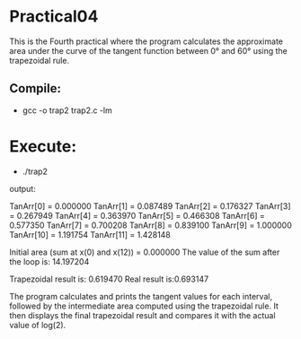 # Practical04

This is the Fourth practical where the program calculates the approximate area under the curve of the tangent function 
between 0° and 60° using the trapezoidal rule.

## Compile:

* gcc -o trap2 trap2.c -lm


# Execute:

* ./trap2

output:

TanArr[0] = 0.000000
TanArr[1] = 0.087489
TanArr[2] = 0.176327
TanArr[3] = 0.267949
TanArr[4] = 0.363970
TanArr[5] = 0.466308
TanArr[6] = 0.577350
TanArr[7] = 0.700208
TanArr[8] = 0.839100
TanArr[9] = 1.000000
TanArr[10] = 1.191754
TanArr[11] = 1.428148

Initial area (sum at x(0) and x(12)) = 0.000000
The value of the sum after the loop is: 14.197204
 
 Trapezoidal result is: 0.619470
Real result is:0.693147


The program calculates and prints the tangent values for each interval, 
followed by the intermediate area computed using the trapezoidal rule. 
It then displays the final trapezoidal result and compares it with the 
actual value of log(2).
